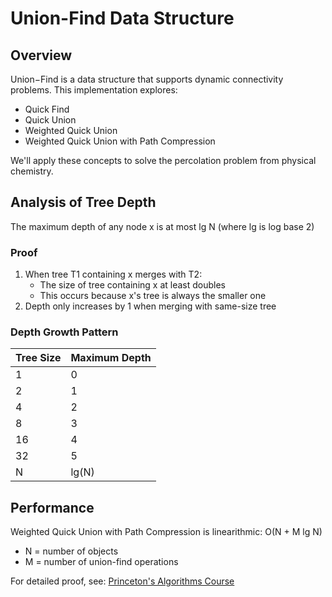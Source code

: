 # Union-Find Data Structure

## Overview
Union−Find is a data structure that supports dynamic connectivity problems. This implementation explores:
- Quick Find
- Quick Union
- Weighted Quick Union
- Weighted Quick Union with Path Compression

We'll apply these concepts to solve the percolation problem from physical chemistry.

## Analysis of Tree Depth
The maximum depth of any node x is at most lg N (where lg is log base 2)

### Proof
1. When tree T1 containing x merges with T2:
   - The size of tree containing x at least doubles
   - This occurs because x's tree is always the smaller one
2. Depth only increases by 1 when merging with same-size tree

### Depth Growth Pattern
| Tree Size | Maximum Depth |
|-----------|---------------|
| 1         | 0            |
| 2         | 1            |
| 4         | 2            |
| 8         | 3            |
| 16        | 4            |
| 32        | 5            |
| N         | lg(N)        |

## Performance
Weighted Quick Union with Path Compression is linearithmic: O(N + M lg N)
- N = number of objects
- M = number of union-find operations

For detailed proof, see: [Princeton's Algorithms Course](https://algs4.cs.princeton.edu/15uf/)